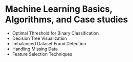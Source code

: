 # Machine Learning Basics, Algorithms, and Case studies

- Optimal Threshold for Binary Classification
- Decision Tree Visualization 
- Imbalanced Dataset Fraud Detection
- Handling Missing Data
- Feature Selection Techniques 
